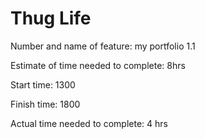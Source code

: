 # Thug Life

Number and name of feature: my portfolio 1.1

Estimate of time needed to complete: 8hrs

Start time: 1300

Finish time: 1800

Actual time needed to complete: 4 hrs